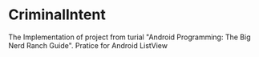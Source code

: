 # CriminalIntent
The Implementation of project from turial "Android Programming: The Big Nerd Ranch Guide". 
Pratice for Android ListView
